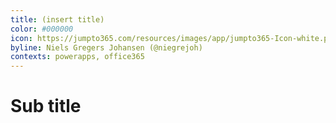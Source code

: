 ```yaml
---
title: (insert title)
color: #000000
icon: https://jumpto365.com/resources/images/app/jumpto365-Icon-white.png
byline: Niels Gregers Johansen (@niegrejoh)
contexts: powerapps, office365
---
```


# Sub title
